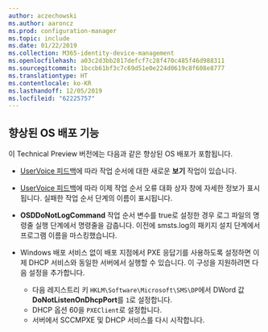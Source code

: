 ```yaml
---
author: aczechowski
ms.author: aaroncz
ms.prod: configuration-manager
ms.topic: include
ms.date: 01/22/2019
ms.collection: M365-identity-device-management
ms.openlocfilehash: a03c2d3bb2817defcf7c28f470c485f46d988311
ms.sourcegitcommit: 1bccb61bf3c7c69d51e0e224d0619c8f608e8777
ms.translationtype: HT
ms.contentlocale: ko-KR
ms.lasthandoff: 12/05/2019
ms.locfileid: "62225757"
---
```

## <a name="bkmk_osd"></a> 향상된 OS 배포 기능
<!--3633146,3641475,3654172,3734270-->

이 Technical Preview 버전에는 다음과 같은 향상된 OS 배포가 포함됩니다.

- [UserVoice 피드백](https://configurationmanager.uservoice.com/forums/300492-ideas/suggestions/20361052-task-sequence-view-only-option)에 따라 작업 순서에 대한 새로운 **보기** 작업이 있습니다. <!--3633146-->  

- [UserVoice 피드백](https://configurationmanager.uservoice.com/forums/300492-ideas/suggestions/13880781-task-sequence-error-dialog-box-needs-to-show-step)에 따라 이제 작업 순서 오류 대화 상자 창에 자세한 정보가 표시됩니다. 실패한 작업 순서 단계의 이름이 표시됩니다. <!--3641475-->  

- **OSDDoNotLogCommand** 작업 순서 변수를 true로 설정한 경우 로그 파일의 명령줄 실행 단계에서 명령줄을 감춥니다. 이전에 smsts.log의 패키지 설치 단계에서 프로그램 이름을 마스킹했습니다.<!--3654172-->  

- Windows 배포 서비스 없이 배포 지점에서 PXE 응답기를 사용하도록 설정하면 이제 DHCP 서비스와 동일한 서버에서 실행할 수 있습니다. 이 구성을 지원하려면 다음 설정을 추가합니다.<!--3734270-->  
    - 다음 레지스트리 키 `HKLM\Software\Microsoft\SMS\DP`에서 DWord 값 **DoNotListenOnDhcpPort**를 `1`로 설정합니다. 
    - DHCP 옵션 60을 `PXEClient`로 설정합니다.  
    - 서버에서 SCCMPXE 및 DHCP 서비스를 다시 시작합니다.  

